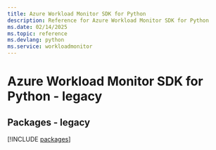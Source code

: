 ```yaml
---
title: Azure Workload Monitor SDK for Python
description: Reference for Azure Workload Monitor SDK for Python
ms.date: 02/14/2025
ms.topic: reference
ms.devlang: python
ms.service: workloadmonitor
---
```

# Azure Workload Monitor SDK for Python - legacy
## Packages - legacy
[!INCLUDE [packages](workload-monitor-index.md)]